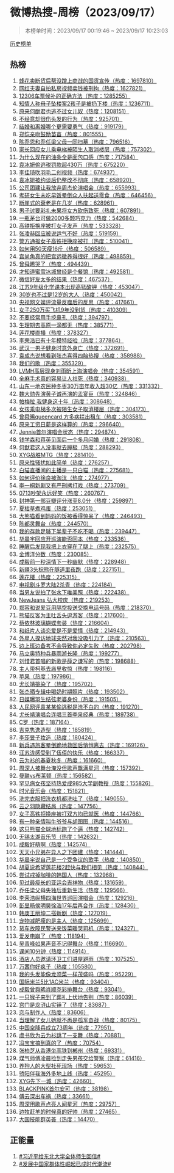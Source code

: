 <h1>
微博热搜-周榜（2023/09/17）
</h1>
<blockquote>
<p>
本榜单时间：2023/09/17 00:19:46 ~ 2023/09/17 10:23:03
</p>
</blockquote>
<p>
<a href="https://github.com/daifee/weibo-hot-search/tree/main/archives/weekly">历史榜单</a>
</p>
<h2>
热榜
</h2>
<ol>

<li>
<a href="https://s.weibo.com/weibo?q=%23%E8%9C%82%E8%8A%B1%E5%8D%96%E6%96%AD%E8%B4%A7%E5%90%8E%E5%B8%AE%E6%B2%A1%E8%B9%AD%E4%B8%8A%E5%95%86%E6%88%98%E7%9A%84%E5%9B%BD%E8%B4%A7%E5%AE%A3%E4%BC%A0%23" target="weibo">
蜂花卖断货后帮没蹭上商战的国货宣传（热度：1697810）
</a>
</li>

<li>
<a href="https://s.weibo.com/weibo?q=%23%E7%BD%91%E7%BA%A2%E5%A4%AB%E5%A6%BB%E8%87%AA%E6%8B%8D%E7%A7%81%E6%88%BF%E8%A7%86%E9%A2%91%E5%8D%96%E9%92%B1%E8%A2%AB%E5%88%91%E6%8B%98%23" target="weibo">
网红夫妻自拍私房视频卖钱被刑拘（热度：1627821）
</a>
</li>

<li>
<a href="https://s.weibo.com/weibo?q=%2312306%E8%BD%A6%E7%A5%A8%E5%80%99%E8%A1%A5%E7%9A%84%E6%AD%A3%E7%A1%AE%E6%96%B9%E6%B3%95%23" target="weibo">
12306车票候补的正确方法（热度：1285255）
</a>
</li>

<li>
<a href="https://s.weibo.com/weibo?q=%23%E7%9F%A5%E6%83%85%E4%BA%BA%E7%A7%B0%E6%AF%8D%E5%AD%90%E5%9D%A0%E6%A5%BC%E6%A1%882%E5%AD%A9%E5%AD%90%E6%98%AF%E8%A2%AB%E6%89%94%E4%B8%8B%E6%A5%BC%23" target="weibo">
知情人称母子坠楼案2孩子是被扔下楼（热度：1236711）
</a>
</li>

<li>
<a href="https://s.weibo.com/weibo?q=%23%E5%8E%9F%E6%9D%A5%E4%BD%95%E7%8C%B7%E5%90%9B%E4%B9%9F%E9%80%83%E4%B8%8D%E8%BF%87%E5%A5%B3%E5%84%BF%E5%A5%B4%23" target="weibo">
原来何猷君也逃不过女儿奴（热度：1208151）
</a>
</li>

<li>
<a href="https://s.weibo.com/weibo?q=%23%E4%B8%8D%E7%BB%8F%E6%84%8F%E5%8D%B4%E5%BE%88%E4%BC%A4%E5%A4%B4%E5%8F%91%E7%9A%84%E8%A1%8C%E4%B8%BA%23" target="weibo">
不经意却很伤头发的行为（热度：925701）
</a>
</li>

<li>
<a href="https://s.weibo.com/weibo?q=%23%E7%BB%93%E5%A9%9A%E5%92%8C%E7%A6%BB%E5%A9%9A%E5%93%AA%E4%B8%AA%E6%9B%B4%E9%9C%80%E8%A6%81%E5%8B%87%E6%B0%94%23" target="weibo">
结婚和离婚哪个更需要勇气（热度：919179）
</a>
</li>

<li>
<a href="https://s.weibo.com/weibo?q=%23%E9%83%91%E6%81%BA%E4%BA%B2%E5%90%BB%E9%BC%93%E5%8A%B1%E8%8B%97%E8%8B%97%23" target="weibo">
郑恺亲吻鼓励苗苗（热度：801555）
</a>
</li>

<li>
<a href="https://s.weibo.com/weibo?q=%23%E9%99%88%E4%B9%94%E6%81%A9%E5%92%8C%E4%B9%94%E4%BB%BB%E6%A2%81%E7%88%B6%E6%AF%8D%E4%B8%80%E5%90%8C%E6%89%AB%E5%A2%93%23" target="weibo">
陈乔恩和乔任梁父母一同扫墓（热度：796516）
</a>
</li>

<li>
<a href="https://s.weibo.com/weibo?q=%23%E5%AE%B6%E9%95%BF%E5%9B%9E%E5%BA%94%E5%A5%B3%E5%84%BF%E4%B9%98%E7%94%B5%E6%A2%AF%E8%A2%AB%E9%99%8C%E7%94%9F%E4%BA%BA%E5%8F%96%E6%B6%88%E6%A5%BC%E5%B1%82%23" target="weibo">
家长回应女儿乘电梯被陌生人取消楼层（热度：757302）
</a>
</li>

<li>
<a href="https://s.weibo.com/weibo?q=%23%E4%B8%BA%E4%BB%80%E4%B9%88%E7%8E%B0%E5%9C%A8%E7%9A%84%E6%B2%B9%E6%9D%A1%E5%85%A8%E6%98%AF%E9%9D%A2%E5%8C%85%E5%8F%A3%E6%84%9F%23" target="weibo">
为什么现在的油条全是面包口感（热度：717584）
</a>
</li>

<li>
<a href="https://s.weibo.com/weibo?q=%23%E8%A2%81%E5%86%B0%E5%A6%8D%E5%81%B7%E9%80%83%E7%A8%8E%E7%BD%9A%E6%AC%BE%E8%B6%85430%E4%B8%87%23" target="weibo">
袁冰妍偷逃税罚款超430万（热度：675220）
</a>
</li>

<li>
<a href="https://s.weibo.com/weibo?q=%23%E6%9D%8E%E4%BD%B3%E7%90%A6%E5%90%B9%E7%BE%BD%E6%AF%9B%E4%BA%8C%E5%88%9B%E8%A7%86%E9%A2%91%23" target="weibo">
李佳琦吹羽毛二创视频（热度：674937）
</a>
</li>

<li>
<a href="https://s.weibo.com/weibo?q=%23%E8%A2%81%E5%86%B0%E5%A6%8D%E8%A2%AB%E7%BA%A6%E8%B0%88%E5%90%8E%E4%BB%8D%E6%95%B4%E6%94%B9%E4%B8%8D%E5%BD%BB%E5%BA%95%23" target="weibo">
袁冰妍被约谈后仍整改不彻底（热度：658920）
</a>
</li>

<li>
<a href="https://s.weibo.com/weibo?q=%23%E5%85%AC%E5%8F%B8%E5%9B%A2%E5%BB%BA%E8%AE%A9%E6%88%91%E6%94%BE%E5%BC%83%E5%91%A8%E6%9D%B0%E4%BC%A6%E6%BC%94%E5%94%B1%E4%BC%9A%23" target="weibo">
公司团建让我放弃周杰伦演唱会（热度：655993）
</a>
</li>

<li>
<a href="https://s.weibo.com/weibo?q=%23%E8%80%83%E7%A0%94%E5%A5%B3%E7%94%9F%E6%9C%AA%E5%90%83%E6%97%A9%E9%A5%AD%E6%99%95%E5%80%92%E4%BC%97%E4%BA%BA%E6%89%B6%E8%B5%B7%E9%80%81%E9%9B%B6%E9%A3%9F%23" target="weibo">
考研女生未吃早饭晕倒众人扶起送零食（热度：646456）
</a>
</li>

<li>
<a href="https://s.weibo.com/weibo?q=%23%E6%96%AD%E5%B4%96%E5%BC%8F%E7%9A%84%E8%A1%B0%E8%80%81%E6%98%AF%E5%9C%A8%E5%87%A0%E5%B2%81%23" target="weibo">
断崖式的衰老是在几岁（热度：628961）
</a>
</li>

<li>
<a href="https://s.weibo.com/weibo?q=%23%E7%94%B7%E5%AD%90%E8%AE%A8%E8%A6%81%E5%BD%A9%E7%A4%BC%E6%9C%AA%E6%9E%9C%E5%B0%86%E5%A5%B3%E6%96%B9%E7%A0%8D%E4%BC%A4%E8%87%B4%E6%AD%BB%23" target="weibo">
男子讨要彩礼未果将女方砍伤致死（热度：607891）
</a>
</li>

<li>
<a href="https://s.weibo.com/weibo?q=%23%E4%B8%80%E7%93%B6%E8%8C%85%E5%8F%B0%E5%8F%AF%E5%81%9A2000%E5%A4%9A%E9%A2%97%E5%B7%A7%E5%85%8B%E5%8A%9B%23" target="weibo">
一瓶茅台可做2000多颗巧克力（热度：542684）
</a>
</li>

<li>
<a href="https://s.weibo.com/weibo?q=%23%E9%AB%98%E9%93%81%E6%8B%92%E6%8D%A2%E5%BA%A7%E8%A2%AB%E6%89%93%E5%A5%B3%E5%AD%90%E5%8F%91%E5%A3%B0%23" target="weibo">
高铁拒换座被打女子发声（热度：533328）
</a>
</li>

<li>
<a href="https://s.weibo.com/weibo?q=%23%E5%BC%A0%E5%87%8C%E8%B5%AB%E5%9B%9E%E5%BA%94%E8%A2%AB%E8%AF%B4%E8%BF%90%E6%B0%94%E4%B8%8D%E5%A5%BD%23" target="weibo">
张凌赫回应被说运气不好（热度：519159）
</a>
</li>

<li>
<a href="https://s.weibo.com/weibo?q=%23%E8%AD%A6%E6%96%B9%E9%80%9A%E6%8A%A5%E5%A5%B3%E5%AD%90%E9%AB%98%E9%93%81%E6%8B%92%E6%8D%A2%E5%BA%A7%E8%A2%AB%E6%89%93%23" target="weibo">
警方通报女子高铁拒换座被打（热度：510041）
</a>
</li>

<li>
<a href="https://s.weibo.com/weibo?q=%23%E5%A6%82%E4%BD%95%E7%94%A850%E5%A4%A9%E7%98%A616%E6%96%A4%23" target="weibo">
如何用50天瘦16斤（热度：506589）
</a>
</li>

<li>
<a href="https://s.weibo.com/weibo?q=%23%E5%AE%AB%E5%B0%9A%E8%A7%92%E7%9C%9F%E7%9A%84%E6%8A%8A%E5%AE%AB%E8%BF%9C%E5%BE%B5%E5%85%BB%E5%BE%97%E5%BE%88%E5%A5%BD%23" target="weibo">
宫尚角真的把宫远徵养得很好（热度：498859）
</a>
</li>

<li>
<a href="https://s.weibo.com/weibo?q=%23%E6%9B%BE%E8%88%9C%E6%99%9E%E5%93%AD%E4%BA%86%23" target="weibo">
曾舜晞哭了（热度：494439）
</a>
</li>

<li>
<a href="https://s.weibo.com/weibo?q=%23%E6%89%8D%E7%9F%A5%E9%81%93%E8%9C%9C%E9%9B%AA%E5%86%B0%E5%9F%8E%E6%9B%BE%E7%BB%8F%E6%98%AF%E4%B8%AA%E9%A4%90%E9%A6%86%23" target="weibo">
才知道蜜雪冰城曾经是个餐馆（热度：492581）
</a>
</li>

<li>
<a href="https://s.weibo.com/weibo?q=%23%E5%BE%AE%E4%BF%A1%E5%A5%BD%E5%8F%8B%E5%A4%AA%E5%A4%9A%E7%9A%84%E7%BB%93%E6%9E%9C%23" target="weibo">
微信好友太多的结果（热度：467537）
</a>
</li>

<li>
<a href="https://s.weibo.com/weibo?q=%23%E6%B1%9F%E8%8B%8F9%E5%B9%B4%E7%BA%A7%E5%8C%96%E5%AD%A6%E8%AF%BE%E6%9C%AC%E5%87%BA%E7%8E%B0%E9%AB%98%E7%8C%9B%E9%85%B8%E9%92%BE%23" target="weibo">
江苏9年级化学课本出现高猛酸钾（热度：453047）
</a>
</li>

<li>
<a href="https://s.weibo.com/weibo?q=%2330%E5%B2%81%E4%B9%9F%E4%B8%8D%E8%BF%87%E6%98%AF12%E5%B2%81%E7%9A%84%E5%A4%A7%E4%BA%BA%23" target="weibo">
30岁也不过是12岁的大人（热度：450042）
</a>
</li>

<li>
<a href="https://s.weibo.com/weibo?q=%23%E5%A4%AE%E8%A7%86%E7%BD%91%E6%96%87%E5%A8%B1%E8%AF%84%E6%B5%81%E9%87%8F%E5%8F%8D%E5%99%AC%E5%90%8E%E7%9A%84%E5%8F%8D%E6%80%9D%23" target="weibo">
央视网文娱评流量反噬后的反思（热度：417661）
</a>
</li>

<li>
<a href="https://s.weibo.com/weibo?q=%23%E5%A5%B3%E5%AD%90250%E4%B8%87%E4%B9%B0%E9%A3%9E%E6%9C%BA9%E5%B9%B4%E6%B2%A1%E5%88%B0%E8%B4%A7%23" target="weibo">
女子250万买飞机9年没到货（热度：410309）
</a>
</li>

<li>
<a href="https://s.weibo.com/weibo?q=%23%E4%B8%8D%E8%A6%81%E7%BB%8F%E5%B8%B8%E7%94%A8%E6%89%8B%E6%8C%96%E9%BC%BB%E5%AD%94%23" target="weibo">
不要经常用手挖鼻孔（热度：394797）
</a>
</li>

<li>
<a href="https://s.weibo.com/weibo?q=%23%E7%94%9F%E7%90%86%E6%9C%9F%E5%8E%BB%E9%AB%98%E5%8E%9F%E4%B8%80%E6%BB%B4%E9%83%BD%E6%97%A0%23" target="weibo">
生理期去高原一滴都无（热度：385771）
</a>
</li>

<li>
<a href="https://s.weibo.com/weibo?q=%23%E8%8E%B2%E8%8A%B1%E6%A5%BC%E7%9B%B4%E6%92%AD%23" target="weibo">
莲花楼直播（热度：378327）
</a>
</li>

<li>
<a href="https://s.weibo.com/weibo?q=%23%E6%9D%8E%E8%8D%A3%E6%B5%A9%E5%B7%B2%E6%9C%89%E5%8D%81%E5%B9%B4%E6%A8%A1%E7%89%B9%E7%BB%8F%E9%AA%8C%23" target="weibo">
李荣浩已有十年模特经验（热度：377864）
</a>
</li>

<li>
<a href="https://s.weibo.com/weibo?q=%23%E6%AD%A6%E6%B1%89%E4%B8%80%E7%94%B7%E5%AD%90%E5%81%A5%E8%BA%AB%E6%97%B6%E6%84%8F%E5%A4%96%E8%BA%AB%E4%BA%A1%23" target="weibo">
武汉一男子健身时意外身亡（热度：372691）
</a>
</li>

<li>
<a href="https://s.weibo.com/weibo?q=%23%E8%A2%81%E6%88%90%E6%9D%B0%E8%AF%B4%E6%83%B3%E7%9C%8B%E5%88%B0%E5%BC%A0%E6%9D%B0%E5%96%9C%E5%BE%97%E5%9B%9B%E8%83%8E%E7%83%AD%E6%90%9C%23" target="weibo">
袁成杰说想看到张杰喜得四胎热搜（热度：358988）
</a>
</li>

<li>
<a href="https://s.weibo.com/weibo?q=%23%E6%88%91%E4%BB%AC%E7%9A%84%E6%AD%8C%23" target="weibo">
我们的歌（热度：355329）
</a>
</li>

<li>
<a href="https://s.weibo.com/weibo?q=%23LVMH%E9%AB%98%E5%B1%82%E7%8E%B0%E8%BA%AB%E5%88%98%E9%9B%A8%E6%98%95%E4%B8%8A%E6%B5%B7%E6%BC%94%E5%94%B1%E4%BC%9A%23" target="weibo">
LVMH高层现身刘雨昕上海演唱会（热度：354591）
</a>
</li>

<li>
<a href="https://s.weibo.com/weibo?q=%23%E5%85%A8%E9%BA%BB%E6%89%8B%E6%9C%AF%E7%9C%9F%E7%9A%84%E5%AE%B9%E6%98%93%E8%AE%A9%E4%BA%BA%E7%A4%BE%E6%AD%BB%23" target="weibo">
全麻手术真的容易让人社死（热度：340938）
</a>
</li>

<li>
<a href="https://s.weibo.com/weibo?q=%23%E5%B1%B1%E4%B8%9C%E4%B8%80%E5%9C%B0%E5%86%9C%E6%B0%91%E7%A7%8D%E5%86%AC%E6%9E%A330%E4%B8%87%E4%BA%A9%E5%B9%B4%E6%94%B6%E5%85%A5%E8%B6%8530%E4%BA%BF%23" target="weibo">
山东一地农民种冬枣30万亩年收入超30亿（热度：331332）
</a>
</li>

<li>
<a href="https://s.weibo.com/weibo?q=%23%E9%AD%8F%E5%A4%A7%E5%8B%8B%E5%85%88%E6%BC%94%E9%BB%84%E5%AD%90%E8%AF%9A%E5%86%8D%E6%BC%94%E7%9A%84%E5%AD%9F%E5%AE%B4%E8%87%A3%23" target="weibo">
魏大勋先演黄子诚再演的孟宴臣（热度：324846）
</a>
</li>

<li>
<a href="https://s.weibo.com/weibo?q=%23%E5%B8%95%E6%A2%85%E6%8B%89%20%E6%88%91%E5%81%A5%E8%BA%AB%E8%BF%99%E5%8D%81%E5%B9%B4%23" target="weibo">
帕梅拉 我健身这十年（热度：308648）
</a>
</li>

<li>
<a href="https://s.weibo.com/weibo?q=%23%E5%A5%B3%E5%AD%A9%E4%B9%98%E7%94%B5%E6%A2%AF%E5%A4%9A%E6%AC%A1%E8%A2%AB%E9%99%8C%E7%94%9F%E5%A5%B3%E5%AD%90%E5%8F%96%E6%B6%88%E6%A5%BC%E5%B1%82%23" target="weibo">
女孩乘电梯多次被陌生女子取消楼层（热度：304173）
</a>
</li>

<li>
<a href="https://s.weibo.com/weibo?q=%23%E6%9B%BE%E8%88%9C%E6%99%9Equeencard%20%E6%96%B9%E5%A4%9A%E7%97%85%E6%8B%A6%E5%87%BA%E7%A7%9F%E8%BD%A6%23" target="weibo">
曾舜晞queencard 方多病拦出租车（热度：303581）
</a>
</li>

<li>
<a href="https://s.weibo.com/weibo?q=%23%E5%8E%9F%E6%9D%A5%E5%B7%A5%E8%B5%84%E6%97%A5%E8%96%AA%E6%98%AF%E8%BF%99%E6%A0%B7%E7%AE%97%E7%9A%84%23" target="weibo">
原来工资日薪是这样算的（热度：296640）
</a>
</li>

<li>
<a href="https://s.weibo.com/weibo?q=%23Jennie%E9%A6%96%E5%B0%94%E6%BC%94%E5%94%B1%E4%BC%9A%E7%8A%B6%E6%80%81%23" target="weibo">
Jennie首尔演唱会状态（热度：294874）
</a>
</li>

<li>
<a href="https://s.weibo.com/weibo?q=%23%E9%92%B1%E5%AD%A6%E6%A3%AE%E5%92%8C%E8%92%8B%E8%8B%B1%E8%A7%81%E9%9D%A2%E5%90%8E%E4%B8%80%E4%B8%AA%E5%A4%9A%E6%9C%88%E9%97%AA%E5%A9%9A%23" target="weibo">
钱学森和蒋英见面后一个多月闪婚（热度：291808）
</a>
</li>

<li>
<a href="https://s.weibo.com/weibo?q=%23%E4%BD%95%E7%8C%B7%E5%90%9B%E8%BF%99%E4%BA%BA%E6%B2%A1%E4%BA%8B%E5%B0%B1%E5%8E%BB%E8%B9%A6%E6%9E%81%23" target="weibo">
何猷君这人没事就去蹦极（热度：288293）
</a>
</li>

<li>
<a href="https://s.weibo.com/weibo?q=%23XYG%E6%88%98%E8%83%9CMTG%23" target="weibo">
XYG战胜MTG（热度：281410）
</a>
</li>

<li>
<a href="https://s.weibo.com/weibo?q=%23%E5%8E%9F%E6%9D%A5%E6%80%A7%E9%AA%9A%E6%89%B0%E5%A6%82%E6%AD%A4%E7%AE%80%E5%8D%95%23" target="weibo">
原来性骚扰如此简单（热度：276257）
</a>
</li>

<li>
<a href="https://s.weibo.com/weibo?q=%23%E7%99%BD%E7%8C%AB%E7%9B%B4%E6%92%AD%E9%97%B4%E7%9A%84%E4%B8%BB%E6%92%AD%E6%98%AF%E4%B8%80%E5%8F%AA%E7%99%BD%E7%8C%AB%23" target="weibo">
白猫直播间的主播是一只白猫（热度：275681）
</a>
</li>

<li>
<a href="https://s.weibo.com/weibo?q=%23%E5%A6%82%E4%BD%95%E8%AF%84%E4%BB%B7%E5%BE%90%E8%89%AF%E8%A2%AB%E6%B7%98%E6%B1%B0%23" target="weibo">
如何评价徐良被淘汰（热度：274977）
</a>
</li>

<li>
<a href="https://s.weibo.com/weibo?q=%23%E6%9D%8E%E4%B8%80%E6%A1%90%E6%96%B0%E5%89%A7%E5%8F%88%E6%9C%89%E4%B8%A5%E5%88%91%E6%8B%B7%E6%89%93%E6%88%8F%23" target="weibo">
李一桐新剧又有严刑拷打戏（热度：273709）
</a>
</li>

<li>
<a href="https://s.weibo.com/weibo?q=%230713%E5%90%B5%E6%9E%B6%E6%B0%B8%E8%BF%9C%E5%A5%BD%E7%AC%91%23" target="weibo">
0713吵架永远好笑（热度：260767）
</a>
</li>

<li>
<a href="https://s.weibo.com/weibo?q=%23%E5%B0%81%E7%A5%9E%E7%AC%AC%E4%B8%80%E9%83%A8%E8%B1%86%E7%93%A3%E8%AF%84%E5%88%86%E6%B6%A8%E8%87%B38.0%E5%88%86%23" target="weibo">
封神第一部豆瓣评分涨至8.0分（热度：259897）
</a>
</li>

<li>
<a href="https://s.weibo.com/weibo?q=%23%E5%A4%8F%E6%9E%AF%E8%8D%89%E7%85%AE%E9%B8%A1%E8%9B%8B%23" target="weibo">
夏枯草煮鸡蛋（热度：253051）
</a>
</li>

<li>
<a href="https://s.weibo.com/weibo?q=%23%E5%A4%A7%E7%86%8A%E7%8C%AB%E7%9C%8B%E5%88%B0%E5%A6%88%E5%A6%88%E7%9A%84%E9%A5%AD%E8%A2%AB%E9%A6%99%E5%BE%97%E6%83%8A%E5%91%86%E4%BA%86%23" target="weibo">
大熊猫看到妈妈的饭被香得惊呆了（热度：246493）
</a>
</li>

<li>
<a href="https://s.weibo.com/weibo?q=%23%E9%99%88%E9%83%BD%E7%81%B5%E8%88%9E%E5%8F%B0%23" target="weibo">
陈都灵舞台（热度：244570）
</a>
</li>

<li>
<a href="https://s.weibo.com/weibo?q=%23%E6%88%91%E7%9A%84%E5%AD%98%E6%AC%BE%E8%B6%B3%E5%A4%9F%E4%B8%8B%E5%8D%8A%E8%BE%88%E5%AD%90%E4%B8%8D%E5%90%83%E4%B8%8D%E5%96%9D%23" target="weibo">
我的存款足够下半辈子不吃不喝（热度：239447）
</a>
</li>

<li>
<a href="https://s.weibo.com/weibo?q=%23%E5%8D%8E%E6%99%A8%E5%AE%87%E5%9B%9E%E5%BA%94%E5%BC%80%E5%B7%A1%E6%BC%94%E8%83%BD%E5%90%A6%E5%9B%9E%E6%9C%AC%23" target="weibo">
华晨宇回应开巡演能否回本（热度：233536）
</a>
</li>

<li>
<a href="https://s.weibo.com/weibo?q=%23%E7%9D%A1%E9%86%92%E5%90%8E%E5%8F%91%E7%8E%B0%E6%88%91%E6%8A%8A%E4%B8%8A%E8%A1%A3%E7%A9%BF%E5%9C%A8%E4%BA%86%E8%85%BF%E4%B8%8A%23" target="weibo">
睡醒后发现我把上衣穿在了腿上（热度：232575）
</a>
</li>

<li>
<a href="https://s.weibo.com/weibo?q=%23%E9%87%91%E5%8D%9A%E6%B4%8B%E5%88%86%E6%95%B0%23" target="weibo">
金博洋分数（热度：230085）
</a>
</li>

<li>
<a href="https://s.weibo.com/weibo?q=%23%E6%88%90%E6%AF%85%E5%89%8D%E4%B8%80%E7%A7%92%E6%B7%B1%E6%83%85%E4%B8%8B%E4%B8%80%E7%A7%92%E5%B9%BD%E9%BB%98%23" target="weibo">
成毅前一秒深情下一秒幽默（热度：228948）
</a>
</li>

<li>
<a href="https://s.weibo.com/weibo?q=%23%E6%96%B0%E7%96%863%E5%A4%B4%E6%A3%95%E7%86%8A%E5%9C%A8%E9%9A%A7%E9%81%93%E9%87%8C%E5%A4%9C%E8%B7%91%23" target="weibo">
新疆3头棕熊在隧道里夜跑（热度：227151）
</a>
</li>

<li>
<a href="https://s.weibo.com/weibo?q=%23%E8%8E%B2%E8%8A%B1%E6%A5%BC%23" target="weibo">
莲花楼（热度：225315）
</a>
</li>

<li>
<a href="https://s.weibo.com/weibo?q=%23%E7%94%B5%E8%A7%86%E5%89%A7%E6%96%97%E7%BD%97%E5%A4%A7%E9%99%862%E6%9D%80%E9%9D%92%23" target="weibo">
电视剧斗罗大陆2杀青（热度：224184）
</a>
</li>

<li>
<a href="https://s.weibo.com/weibo?q=%23%E5%BD%93%E7%94%B7%E5%8F%8B%E8%AF%B4%E6%8B%8D%E4%BA%86%E5%BC%A0%E6%B0%B4%E4%B8%8B%E5%94%AF%E7%BE%8E%E7%85%A7%23" target="weibo">
当男友说拍了张水下唯美照（热度：222438）
</a>
</li>

<li>
<a href="https://s.weibo.com/weibo?q=%23NewJeans%20%E5%BC%98%E5%A4%A7%E6%A0%A1%E5%BA%86%23" target="weibo">
NewJeans 弘大校庆（热度：219253）
</a>
</li>

<li>
<a href="https://s.weibo.com/weibo?q=%23%E9%83%91%E5%AE%B9%E5%92%8C%E8%AF%B4%E7%88%B1%E8%B1%86%E7%94%A8%E9%9A%94%E7%A9%BA%E6%8A%95%E9%80%81%E4%BA%A4%E6%8D%A2%E7%94%B5%E8%AF%9D%E5%8F%B7%E7%A0%81%23" target="weibo">
郑容和说爱豆用隔空投送交换电话号码（热度：218370）
</a>
</li>

<li>
<a href="https://s.weibo.com/weibo?q=%23%E7%86%8A%E7%8C%AB%E5%8F%8D%E5%AE%A2%E4%B8%BA%E4%B8%BB%E5%90%90%E8%88%8C%E5%A4%B4%E9%80%97%E6%B8%B8%E5%AE%A2%23" target="weibo">
熊猫反客为主吐舌头逗游客（热度：217600）
</a>
</li>

<li>
<a href="https://s.weibo.com/weibo?q=%23%E8%94%A1%E4%BE%9D%E6%9E%97%E7%8E%BB%E7%92%83%E8%9D%B4%E8%9D%B6%E5%A5%97%E8%A3%85%23" target="weibo">
蔡依林玻璃蝴蝶套装（热度：216604）
</a>
</li>

<li>
<a href="https://s.weibo.com/weibo?q=%23%E5%92%8C%E7%BA%B8%E7%89%87%E4%BA%BA%E8%B0%88%E6%81%8B%E7%88%B1%E6%98%AF%E4%B8%8D%E6%98%AF%E7%88%B1%E6%83%85%23" target="weibo">
和纸片人谈恋爱是不是爱情（热度：214943）
</a>
</li>

<li>
<a href="https://s.weibo.com/weibo?q=%23%E5%A4%96%E6%98%9F%E4%BA%BA%E6%8E%A2%E8%AE%BF%E5%9C%B0%E7%90%83%E7%AA%81%E7%84%B6%E5%AF%B9%E6%88%91%E6%B2%A1%E5%90%B8%E5%BC%95%E5%8A%9B%E4%BA%86%23" target="weibo">
外星人探访地球突然对我没吸引力了（热度：210563）
</a>
</li>

<li>
<a href="https://s.weibo.com/weibo?q=%23%E8%BE%B9%E4%B8%8A%E7%8F%AD%E8%BE%B9%E5%A4%87%E8%80%83%E4%B8%8D%E4%BC%9A%E5%AF%BC%E8%87%B4%E4%BD%A0%E5%BF%85%E5%AE%9A%E5%A4%B1%E8%B4%A5%23" target="weibo">
边上班边备考不会导致你必定失败（热度：202798）
</a>
</li>

<li>
<a href="https://s.weibo.com/weibo?q=%23%E9%A9%AC%E7%AB%8B%E5%A5%A5%E7%89%B9%E7%A7%8D%E5%85%B5%E6%9A%B4%E9%9B%A8%E6%B8%B8%E9%95%BF%E9%9A%86%23" target="weibo">
马立奥特种兵暴雨游长隆（热度：199277）
</a>
</li>

<li>
<a href="https://s.weibo.com/weibo?q=%23%E5%88%98%E6%83%9C%E5%90%9B%E9%A6%96%E5%94%B1%E7%9A%84%E6%96%B0%E6%AD%8C%E6%98%AF%E8%96%9B%E4%B9%8B%E8%B0%A6%E5%86%99%E7%9A%84%23" target="weibo">
刘惜君首唱的新歌是薛之谦写的（热度：198688）
</a>
</li>

<li>
<a href="https://s.weibo.com/weibo?q=%23%E4%B8%BB%E4%BA%BA%E5%B8%A6%E6%9F%AF%E5%9F%BA%E5%8E%BB%E5%BA%99%E9%87%8C%E6%94%B6%E6%83%8A%23" target="weibo">
主人带柯基去庙里收惊（热度：198116）
</a>
</li>

<li>
<a href="https://s.weibo.com/weibo?q=%23%E8%8B%B9%E6%9E%9C%23" target="weibo">
苹果（热度：197986）
</a>
</li>

<li>
<a href="https://s.weibo.com/weibo?q=%23%E5%B0%A4%E9%95%BF%E9%9D%96%E6%8C%91%E6%9F%93%E4%BA%86%23" target="weibo">
尤长靖挑染了（热度：195702）
</a>
</li>

<li>
<a href="https://s.weibo.com/weibo?q=%23%E5%BC%A0%E6%9D%B0%E6%99%92%E4%B8%93%E8%BE%91%E4%B8%AD%E5%96%9D%E5%A5%B6%E6%97%B6%E6%9C%9F%E7%85%A7%E7%89%87%23" target="weibo">
张杰晒专辑中喝奶时期照片（热度：193502）
</a>
</li>

<li>
<a href="https://s.weibo.com/weibo?q=%23%E6%97%A5%E5%AA%92%E6%9B%9D%E7%BE%BD%E7%94%9F%E7%BB%93%E5%BC%A6%E8%80%81%E5%A9%86%E8%BA%AB%E4%BB%BD%23" target="weibo">
日媒曝羽生结弦老婆身份（热度：191505）
</a>
</li>

<li>
<a href="https://s.weibo.com/weibo?q=%23%E4%BA%BA%E6%B0%91%E7%BD%91%E8%AF%84%E8%A2%81%E6%9F%90%E6%9F%90%E5%81%B7%E9%80%83%E7%A8%8E%E6%98%AF%E6%B4%97%E4%B8%8D%E7%99%BD%E7%9A%84%23" target="weibo">
人民网评袁某某偷逃税是洗不白的（热度：191270）
</a>
</li>

<li>
<a href="https://s.weibo.com/weibo?q=%23%E5%B0%A4%E9%95%BF%E9%9D%96%E6%BC%94%E5%94%B1%E4%BC%9A%E8%BF%9E%E5%94%B1%E4%B8%89%E9%A6%96%E6%9D%8E%E6%B3%89%E7%BB%8F%E5%85%B8%23" target="weibo">
尤长靖演唱会连唱三首李泉经典（热度：189738）
</a>
</li>

<li>
<a href="https://s.weibo.com/weibo?q=%23C%E7%BD%97%23" target="weibo">
C罗（热度：187164）
</a>
</li>

<li>
<a href="https://s.weibo.com/weibo?q=%23%E5%90%89%E5%85%8B%E9%9A%BD%E9%80%B8%E9%80%A0%E5%9E%8B%23" target="weibo">
吉克隽逸造型（热度：185819）
</a>
</li>

<li>
<a href="https://s.weibo.com/weibo?q=%23%E6%9D%8E%E8%8E%8E%E6%97%BB%E5%AD%90%E5%A6%86%E9%80%A0%23" target="weibo">
李莎旻子妆造（热度：180424）
</a>
</li>

<li>
<a href="https://s.weibo.com/weibo?q=%23%E6%96%B0%E5%85%B5%E9%81%87%E6%97%85%E5%AE%A2%E6%99%95%E5%80%92%E8%B7%AA%E5%9C%B0%E6%95%91%E5%9B%9E%E5%90%8E%E6%82%84%E6%82%84%E7%A6%BB%E5%8E%BB%23" target="weibo">
新兵遇旅客晕倒跪地救回后悄悄离去（热度：169126）
</a>
</li>

<li>
<a href="https://s.weibo.com/weibo?q=%23%E6%B1%AA%E8%8B%8F%E6%B3%B7%E6%84%9F%E5%8F%97%E5%88%B0%E4%BA%86%E4%BC%8D%E4%BD%B0%E7%9A%84%E5%BF%AB%E4%B9%90%23" target="weibo">
汪苏泷感受到了伍佰的快乐（热度：166337）
</a>
</li>

<li>
<a href="https://s.weibo.com/weibo?q=%23%E4%BA%91%E4%B8%BA%E8%A1%AB%E7%9A%84%E6%98%A5%E5%A4%8F%E7%A7%8B%E5%86%AC%23" target="weibo">
云为衫的春夏秋冬（热度：161660）
</a>
</li>

<li>
<a href="https://s.weibo.com/weibo?q=%23%E5%91%A8%E6%B7%B1%E4%BA%BA%E8%A2%AB%E8%88%9E%E5%8F%B0%E6%B7%B9%E6%B2%A1%E4%BD%86%E6%AD%8C%E5%A3%B0%E9%A3%98%E6%BB%A1%E6%98%9F%E6%B2%B3%23" target="weibo">
周深人被舞台淹没但歌声飘满星河（热度：157392）
</a>
</li>

<li>
<a href="https://s.weibo.com/weibo?q=%23%E6%9B%BC%E8%81%94vs%E5%B8%83%E8%8E%B1%E9%A1%BF%23" target="weibo">
曼联vs布莱顿（热度：156582）
</a>
</li>

<li>
<a href="https://s.weibo.com/weibo?q=%23%E7%BD%95%E8%A7%81%E7%97%85%E5%A5%B3%E5%AD%A9%E5%9D%9A%E6%8C%81%E7%83%AD%E7%88%B1%E6%88%90985%E5%A4%A7%E5%AD%A6%E5%89%AF%E6%95%99%E6%8E%88%23" target="weibo">
罕见病女孩坚持热爱成985大学副教授（热度：155826）
</a>
</li>

<li>
<a href="https://s.weibo.com/weibo?q=%23%E6%97%B6%E5%85%89%E9%9F%B3%E4%B9%90%E4%BC%9A%23" target="weibo">
时光音乐会（热度：151821）
</a>
</li>

<li>
<a href="https://s.weibo.com/weibo?q=%23%E6%B4%97%E5%AE%8C%E8%A1%A3%E6%9C%8D%E6%8A%8A%E6%B4%97%E8%A1%A3%E6%9C%BA%E9%83%BD%E6%B4%97%E5%90%90%E4%BA%86%23" target="weibo">
洗完衣服把洗衣机都洗吐了（热度：149055）
</a>
</li>

<li>
<a href="https://s.weibo.com/weibo?q=%23%E4%BA%91%E4%B9%8B%E7%BE%BD%E9%9A%90%E8%97%8F%E7%BB%93%E5%B1%80%23" target="weibo">
云之羽隐藏结局（热度：147756）
</a>
</li>

<li>
<a href="https://s.weibo.com/weibo?q=%23%E5%A5%B3%E5%AD%90%E9%AB%98%E9%93%81%E6%8B%92%E6%8D%A2%E5%BA%A7%E8%A2%AB%E6%89%93%E5%8F%8C%E6%96%B9%E5%9D%87%E5%B7%B2%E5%B0%B1%E5%8C%BB%23" target="weibo">
女子高铁拒换座被打双方均已就医（热度：144766）
</a>
</li>

<li>
<a href="https://s.weibo.com/weibo?q=%23%E6%9C%89%E4%B8%80%E7%A7%8D%E4%BA%B2%E6%83%85%E5%8F%AB%E7%89%9B%E7%88%B7%E7%88%B7%E4%B8%8E%E8%83%A1%E5%9B%BE%E5%9B%BE%23" target="weibo">
有一种亲情叫牛爷爷与胡图图（热度：144516）
</a>
</li>

<li>
<a href="https://s.weibo.com/weibo?q=%23%E8%BF%99%E5%8F%AA%E7%86%8A%E7%8C%AB%E5%85%A8%E7%90%83%E5%9C%B0%E6%A0%87%E8%B7%91%E4%BA%86%E4%B8%AA%E9%81%8D%23" target="weibo">
这只熊猫全球地标跑了个遍（热度：142742）
</a>
</li>

<li>
<a href="https://s.weibo.com/weibo?q=%23%E6%97%A0%E9%94%A1%E5%A4%AA%E6%B9%96%E9%9F%B3%E4%B9%90%E8%8A%82%23" target="weibo">
无锡太湖音乐节（热度：142632）
</a>
</li>

<li>
<a href="https://s.weibo.com/weibo?q=%23%E6%88%90%E6%AF%85%E5%A5%BD%E8%90%8C%E5%95%8A%23" target="weibo">
成毅好萌啊（热度：142574）
</a>
</li>

<li>
<a href="https://s.weibo.com/weibo?q=%23%E5%A4%A9%E5%A4%A9%E5%B0%8F%E5%85%84%E5%BC%9F%E5%9C%A8%E5%BC%82%E4%BA%BA%E4%B9%8B%E4%B8%8B%E5%9B%A2%E5%BB%BA%23" target="weibo">
天天小兄弟在异人之下团建（热度：141444）
</a>
</li>

<li>
<a href="https://s.weibo.com/weibo?q=%23%E5%8D%8E%E6%99%A8%E5%AE%87%E8%AF%B4%E8%87%AA%E5%B7%B1%E6%98%AF%E4%B8%80%E4%B8%AA%E5%8F%97%E4%BA%89%E8%AE%AE%E7%9A%84%E6%AD%8C%E6%89%8B%23" target="weibo">
华晨宇说自己是一个受争议的歌手（热度：140850）
</a>
</li>

<li>
<a href="https://s.weibo.com/weibo?q=%23%E8%83%A1%E5%A4%8F%E8%AF%B4%E5%B8%8C%E6%9C%9B%E8%8E%B2%E8%8A%B1%E6%A5%BC2%E8%B5%B6%E5%BF%AB%E4%B8%8E%E6%88%91%E4%BB%AC%E7%9B%B8%E8%A7%81%23" target="weibo">
胡夏说希望莲花楼2赶快与我们相见（热度：140844）
</a>
</li>

<li>
<a href="https://s.weibo.com/weibo?q=%23%E5%B0%9D%E8%AF%95%E6%88%92%E6%8E%89%E5%92%96%E5%95%A1%E7%9A%84%E9%9F%A9%E5%9B%BD%E4%BA%BA%23" target="weibo">
尝试戒掉咖啡的韩国人（热度：132968）
</a>
</li>

<li>
<a href="https://s.weibo.com/weibo?q=%23%E8%A7%81%E8%BF%87%E6%9C%80%E7%98%A6%E9%95%BF%E7%9A%84%E4%BA%9A%E8%BF%90%E4%BC%9A%E5%90%89%E7%A5%A5%E7%89%A9%23" target="weibo">
见过最瘦长的亚运会吉祥物（热度：131659）
</a>
</li>

<li>
<a href="https://s.weibo.com/weibo?q=%23%E4%B9%94%E4%BB%BB%E6%A2%81%E7%88%B6%E6%AF%8D%E5%A4%B1%E7%8B%AC%E5%90%8E%E9%87%8D%E6%96%B0%E7%94%9F%E6%B4%BB%23" target="weibo">
乔任梁父母失独后重新生活（热度：129566）
</a>
</li>

<li>
<a href="https://s.weibo.com/weibo?q=%23%E6%9D%8E%E8%8D%A3%E6%B5%A9%E7%BA%B5%E6%A8%AA%E5%9B%9B%E6%B5%B7%E4%B8%96%E7%95%8C%E5%B7%A1%E5%9B%9E%E6%BC%94%E5%94%B1%E4%BC%9A%23" target="weibo">
李荣浩纵横四海世界巡回演唱会（热度：129216）
</a>
</li>

<li>
<a href="https://s.weibo.com/weibo?q=%23%E5%BD%AD%E6%98%B1%E7%95%85%E4%BE%AF%E6%98%8E%E6%98%8A%E5%BE%90%E6%B5%A917%E5%B9%B4%E5%90%8E%E5%86%8D%E5%90%88%E4%BD%9C%23" target="weibo">
彭昱畅侯明昊徐浩17年后再合作（热度：128430）
</a>
</li>

<li>
<a href="https://s.weibo.com/weibo?q=%23%E9%9F%A9%E5%BA%9A%E7%8E%8B%E4%B8%BD%E5%9D%A4%E4%BA%8C%E6%90%AD%E6%96%B0%E5%89%A7%23" target="weibo">
韩庚王丽坤二搭新剧（热度：127019）
</a>
</li>

<li>
<a href="https://s.weibo.com/weibo?q=%23%E5%AE%A0%E7%89%A9%E5%87%8F%E8%82%A5%E7%98%A6%E7%9A%84%E6%98%AF%E4%B8%BB%E4%BA%BA%23" target="weibo">
宠物减肥瘦的是主人（热度：125699）
</a>
</li>

<li>
<a href="https://s.weibo.com/weibo?q=%23%E8%B4%A7%E8%BD%A6%E6%95%85%E9%9A%9C%E6%B0%91%E8%AD%A6%E9%80%81%E6%9D%A5%E9%A5%AD%E8%8F%9C%E6%9A%96%E5%93%AD%E5%8F%B8%E6%9C%BA%23" target="weibo">
货车故障民警送来饭菜暖哭司机（热度：124327）
</a>
</li>

<li>
<a href="https://s.weibo.com/weibo?q=%23%E7%88%B1%E5%8F%91%E7%94%B5%E5%B4%A9%E4%BA%86%23" target="weibo">
爱发电崩了（热度：118194）
</a>
</li>

<li>
<a href="https://s.weibo.com/weibo?q=%23%E5%90%B4%E9%9D%92%E5%B3%B0%E5%A6%82%E6%9E%9C%E5%A3%B0%E9%9F%B3%E4%B8%8D%E8%AE%B0%E5%BE%97%E8%88%9E%E5%8F%B0%23" target="weibo">
吴青峰如果声音不记得舞台（热度：116690）
</a>
</li>

<li>
<a href="https://s.weibo.com/weibo?q=%23%E8%AF%BE%E9%97%B410%E5%88%86%E9%92%9F%23" target="weibo">
课间10分钟（热度：114914）
</a>
</li>

<li>
<a href="https://s.weibo.com/weibo?q=%23%E9%85%92%E5%BA%97%E4%BA%BA%E5%91%98%E9%82%80%E8%AF%B7%E7%8E%AF%E5%8D%AB%E5%B7%A5%E4%BB%AC%E8%BF%9B%E5%B1%8B%E9%81%BF%E9%9B%A8%23" target="weibo">
酒店人员邀请环卫工们进屋避雨（热度：107525）
</a>
</li>

<li>
<a href="https://s.weibo.com/weibo?q=%23%E4%B8%87%E8%8C%9C%E4%BD%A0%E5%A5%BD%E7%96%AF%E5%AD%90%23" target="weibo">
万茜你好疯子（热度：105580）
</a>
</li>

<li>
<a href="https://s.weibo.com/weibo?q=%23%E6%88%91%E7%9A%84%E5%A4%B4%E5%8F%91%E8%83%BD%E5%83%8F%E9%BE%99%E9%A1%BB%E8%8F%9C%E4%B8%80%E6%A0%B7%E8%8C%82%E7%9B%9B%E5%90%97%23" target="weibo">
我的头发能像龙须菜一样茂盛吗（热度：95229）
</a>
</li>

<li>
<a href="https://s.weibo.com/weibo?q=%23%E5%9B%BD%E9%99%85%E7%B1%B3%E5%85%B05%E6%AF%941AC%E7%B1%B3%E5%85%B0%23" target="weibo">
国际米兰5比1AC米兰（热度：93404）
</a>
</li>

<li>
<a href="https://s.weibo.com/weibo?q=%23%E6%88%90%E6%AF%85%E6%9B%BE%E8%88%9C%E6%99%9E%E8%82%96%E9%A1%BA%E5%B0%A7%E5%BD%A9%E6%8E%92%E8%88%9E%E5%8F%B0%23" target="weibo">
成毅曾舜晞肖顺尧彩排舞台（热度：93041）
</a>
</li>

<li>
<a href="https://s.weibo.com/weibo?q=%23%E4%B8%80%E5%8F%AA%E7%8C%B4%E5%AD%90%E6%9D%A5%E5%88%B0%E4%BA%86%E8%91%AC%E7%A4%BC%E4%B8%8A%E4%BC%8F%E5%9C%B0%E5%91%8A%E5%88%AB%23" target="weibo">
一只猴子来到了葬礼上伏地告别（热度：86039）
</a>
</li>

<li>
<a href="https://s.weibo.com/weibo?q=%23%E5%AE%AB%E9%97%A8%E6%98%AF%E9%BE%99%E6%B5%92%E5%B1%B1%E5%AE%9E%E9%94%A4%E4%BA%86%23" target="weibo">
宫门是龙浒山实锤了（热度：83687）
</a>
</li>

<li>
<a href="https://s.weibo.com/weibo?q=%23%E6%81%8B%E4%B8%8E%E5%88%B6%E4%BD%9C%E4%BA%BA%23" target="weibo">
恋与制作人（热度：83606）
</a>
</li>

<li>
<a href="https://s.weibo.com/weibo?q=%23%E5%BD%93%E7%90%86%E8%A7%A3%E4%BA%86%E5%A5%B3%E5%84%BF%E5%A5%B9%E5%B0%B1%E4%B8%8D%E5%86%8D%E6%98%AF%E5%AD%A4%E5%86%9B%E5%A5%8B%E6%88%98%23" target="weibo">
当理解了女儿她就不再是孤军奋战（热度：80175）
</a>
</li>

<li>
<a href="https://s.weibo.com/weibo?q=%23%E4%B8%AD%E5%9B%BD%E7%A9%BA%E9%99%8D%E5%85%B5%E6%88%90%E7%AB%8B73%E5%91%A8%E5%B9%B4%23" target="weibo">
中国空降兵成立73周年（热度：77951）
</a>
</li>

<li>
<a href="https://s.weibo.com/weibo?q=%23%E8%99%9E%E4%B9%A6%E6%AC%A3%E4%B8%BA%E4%BA%91%E4%B8%BA%E8%A1%AB%E8%B7%B3%E4%BA%86%E4%B8%80%E6%94%AF%E8%88%9E%23" target="weibo">
虞书欣为云为衫跳了一支舞（热度：70881）
</a>
</li>

<li>
<a href="https://s.weibo.com/weibo?q=%23%E5%86%AF%E5%AE%9D%E5%AE%9D%E6%90%9E%E5%88%B0%E7%9C%9F%E7%9A%84%E4%BA%86%23" target="weibo">
冯宝宝搞到真的了（热度：70754）
</a>
</li>

<li>
<a href="https://s.weibo.com/weibo?q=%23%E5%BC%A0%E6%9F%8F%E8%8A%9D%E4%BB%8E%E9%A6%99%E6%B8%AF%E5%9D%90%E9%AB%98%E9%93%81%E5%88%B0%E9%83%B4%E5%B7%9E%23" target="weibo">
张柏芝从香港坐高铁到郴州（热度：69331）
</a>
</li>

<li>
<a href="https://s.weibo.com/weibo?q=%23%E7%85%A4%E6%B0%94%E5%B8%88%E5%82%85%E5%87%8C%E6%99%A8%E6%8D%A1%E5%88%B0%E8%B5%B0%E5%A4%B1%E7%94%B7%E5%AD%A9%E4%BA%A4%E7%BB%99%E8%AD%A6%E5%AF%9F%23" target="weibo">
煤气师傅凌晨捡到走失男孩交给警察（热度：61416）
</a>
</li>

<li>
<a href="https://s.weibo.com/weibo?q=%23%E5%85%BB%E7%8B%97%E4%BA%BA%E7%9A%84%E5%A4%A7%E5%9E%8B%E7%A4%BE%E6%AD%BB%E7%8E%B0%E5%9C%BA%23" target="weibo">
养狗人的大型社死现场（热度：59653）
</a>
</li>

<li>
<a href="https://s.weibo.com/weibo?q=%23%E9%AA%84%E9%98%B3%E4%BC%B4%E6%88%91%E6%B5%B7%E5%A4%96%E5%A4%9A%E5%9C%B0%E4%B8%8A%E7%BA%BF%23" target="weibo">
骄阳伴我海外多地上线（热度：45295）
</a>
</li>

<li>
<a href="https://s.weibo.com/weibo?q=%23XYG%E5%85%88%E4%B8%8B%E4%B8%80%E5%9F%8E%23" target="weibo">
XYG先下一城（热度：42660）
</a>
</li>

<li>
<a href="https://s.weibo.com/weibo?q=%23BLACKPINK%E9%A6%96%E5%B0%94%E5%AE%89%E5%8F%AF%23" target="weibo">
BLACKPINK首尔安可（热度：38198）
</a>
</li>

<li>
<a href="https://s.weibo.com/weibo?q=%23%E5%82%85%E4%BA%91%E6%B7%B1%E5%87%BA%E8%BD%A6%E7%A5%B8%23" target="weibo">
傅云深出车祸（热度：33661）
</a>
</li>

<li>
<a href="https://s.weibo.com/weibo?q=%23%E5%91%A8%E6%B7%B1%E7%94%A8%E6%AD%8C%E5%A3%B0%E7%82%B9%E4%BA%AE%E4%BA%BA%E9%97%B4%E6%98%9F%E6%B2%B3%23" target="weibo">
周深用歌声点亮人间星河（热度：29757）
</a>
</li>

<li>
<a href="https://s.weibo.com/weibo?q=%23%E8%BE%B9%E7%89%A7%E8%B5%B6%E7%BE%8A%E7%9A%84%E6%97%B6%E5%80%99%E7%9C%9F%E7%9A%84%E5%A5%BD%E5%B8%85%23" target="weibo">
边牧赶羊的时候真的好帅（热度：27465）
</a>
</li>

<li>
<a href="https://s.weibo.com/weibo?q=%23%E5%A4%A7%E5%9B%BD%E6%8A%80%E8%83%BD%E7%BE%A4%E8%8B%B1%E8%8D%9F%23" target="weibo">
大国技能群英荟（热度：14470）
</a>
</li>

</ol>
<h2>
正能量
</h2>
<ol>

<li>
<a href="https://s.weibo.com/weibo?q=%23%23%E4%B9%A0%E8%BF%91%E5%B9%B3%E7%BB%99%E4%B8%9C%E5%8C%97%E5%A4%A7%E5%AD%A6%E5%85%A8%E4%BD%93%E5%B8%88%E7%94%9F%E5%9B%9E%E4%BF%A1%23%23" target="weibo">
#习近平给东北大学全体师生回信#
</a>
</li>

<li>
<a href="https://s.weibo.com/weibo?q=%23%23%E5%8F%91%E5%B1%95%E4%B8%AD%E5%9B%BD%E5%AE%B6%E7%BE%A4%E4%BD%93%E6%80%A7%E5%B4%9B%E8%B5%B7%E5%B7%B2%E6%88%90%E6%97%B6%E4%BB%A3%E6%BD%AE%E6%B5%81%23%23" target="weibo">
#发展中国家群体性崛起已成时代潮流#
</a>
</li>

</ol>